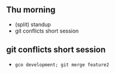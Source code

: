## Thu morning

- (split) standup
- git conflicts short session

## git conflicts short session

- `gco development; git merge feature2`
